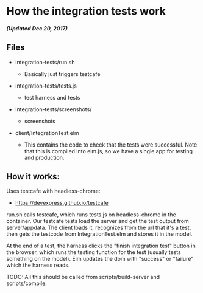 # How the integration tests work

##### (Updated Dec 20, 2017)

## Files

- integration-tests/run.sh
  - Basically just triggers testcafe

- integration-tests/tests.js
  - test harness and tests

- integration-tests/screenshots/
  - screenshots

- client/IntegrationTest.elm
  - This contains the code to check that the tests were successful.
    Note that this is compiled into elm.js, so we have a
    single app for testing and production.


## How it works:

Uses testcafe with headless-chrome:
- https://devexpress.github.io/testcafe

run.sh calls testcafe, which runs tests.js on headless-chrome in the
container. Our testcafe tests load the server and get the test output
from server/appdata. The client loads it, recognizes from the url that
it's a test, then gets the testcode from IntegrationTest.elm and stores
it in the model.

At the end of a test, the harness clicks the "finish integration test"
button in the browser, which runs the testing function for the test
(usually tests something on the model). Elm updates the dom with
"success" or "failure" which the harness reads.

TODO: All this should be called from scripts/build-server and
scripts/compile.

